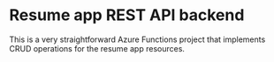 # Resume app REST API backend

This is a very straightforward Azure Functions project that implements CRUD operations for the resume app resources.
